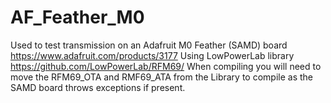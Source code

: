 # AF_Feather_M0
Used to test transmission on an Adafruit M0 Feather (SAMD) board https://www.adafruit.com/products/3177
Using LowPowerLab library https://github.com/LowPowerLab/RFM69/
When compiling you will need to move the RFM69_OTA and RMF69_ATA from the Library to compile as the SAMD board throws exceptions if present.
